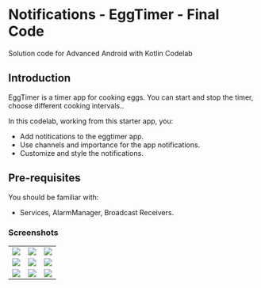 Notifications - EggTimer - Final Code 
============================================================================

Solution code for Advanced Android with Kotlin Codelab 

Introduction
------------

EggTimer is a timer app for cooking eggs.
You can start and stop the timer, choose different cooking intervals.. 

In this codelab, working from this starter app, you:

* Add notitications to the eggtimer app.
* Use channels and importance for the app notifications. 
* Customize and style the notifications.


Pre-requisites
--------------

You should be familiar with:

* Services, AlarmManager, Broadcast Receivers.

### Screenshots

<table>
  <tr>
    <td>
      <img src = "https://user-images.githubusercontent.com/29761752/234119213-de171545-cde9-48cf-a5e2-35c123b5fd67.png"/>
    </td>
    <td>
      <img src = "https://user-images.githubusercontent.com/29761752/234119235-57ae5e1a-ca9c-427f-a445-ec2d6a46930b.png"/>
    </td>
    <td>
      <img src = "https://user-images.githubusercontent.com/29761752/234119259-95137441-7ff9-474a-9810-c06cf5273f49.png"/>
    </td>
  </tr>
  <tr>
    <td>
      <img src = "https://user-images.githubusercontent.com/29761752/234119279-0bef4190-0aab-4e26-acf6-728a89c7d72a.png"/>
    </td>
    <td>
      <img src = "https://user-images.githubusercontent.com/29761752/234119327-716aec50-3667-47d4-9495-b2fd481a6de6.png"/>
    </td>
    <td>
      <img src = "https://user-images.githubusercontent.com/29761752/234119900-d90967a6-b29d-4f34-a9a8-ddb035b1a6ad.png"/>
    </td>
  </tr>
  <tr>
    <td>
      <img src = "https://user-images.githubusercontent.com/29761752/234119915-6938de15-3e15-469c-9222-4e0ae41c3559.png"/>
    </td>
    <td>
      <img src = "https://user-images.githubusercontent.com/29761752/234119370-7ed19fda-4746-43bf-b11f-87a7e2577cf6.png"/>
    </td>
    <td>
      <img src = "https://user-images.githubusercontent.com/29761752/234119840-c074e8b2-d7b5-444e-a574-a0c0b43d0814.png"/>
    </td>
  </tr>
</table>
